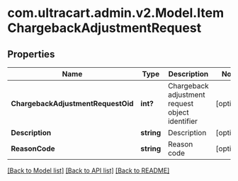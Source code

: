 # com.ultracart.admin.v2.Model.ItemChargebackAdjustmentRequest
## Properties

Name | Type | Description | Notes
------------ | ------------- | ------------- | -------------
**ChargebackAdjustmentRequestOid** | **int?** | Chargeback adjustment request object identifier | [optional] 
**Description** | **string** | Description | [optional] 
**ReasonCode** | **string** | Reason code | [optional] 


[[Back to Model list]](../README.md#documentation-for-models) [[Back to API list]](../README.md#documentation-for-api-endpoints) [[Back to README]](../README.md)

